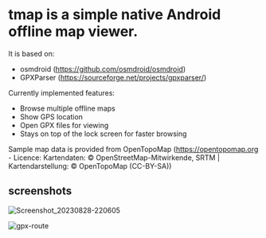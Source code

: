 # tmap is a simple native Android offline map viewer.

It is based on:
- osmdroid (https://github.com/osmdroid/osmdroid)
- GPXParser (https://sourceforge.net/projects/gpxparser/)

Currently implemented features:
- Browse multiple offline maps
- Show GPS location
- Open GPX files for viewing
- Stays on top of the lock screen for faster browsing

Sample map data is provided from OpenTopoMap (https://opentopomap.org - Licence: Kartendaten: © OpenStreetMap-Mitwirkende, SRTM | Kartendarstellung: © OpenTopoMap (CC-BY-SA))

## screenshots
![Screenshot_20230828-220605](https://github.com/tmartik/tmap/assets/143321631/fb8fde91-50fc-42ab-a1a2-835638c76d01)

![gpx-route](https://github.com/tmartik/tmap/assets/143321631/57ffb7c7-58d2-499d-a21e-5238d15fcd7b)

